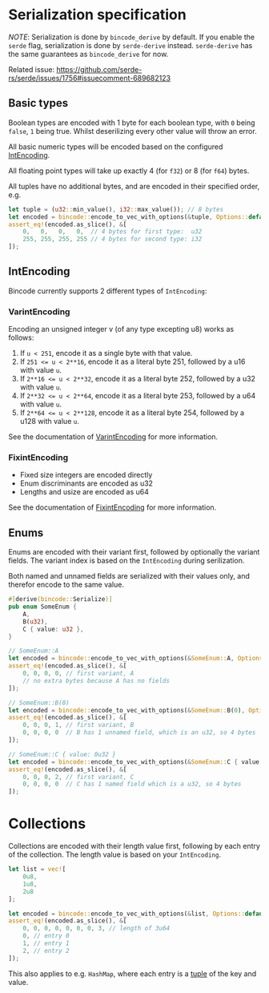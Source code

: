 # Serialization specification

*NOTE*: Serialization is done by `bincode_derive` by default. If you enable the `serde` flag, serialization is done by `serde-derive` instead. `serde-derive` has the same guarantees as `bincode_derive` for now.

Related issue: https://github.com/serde-rs/serde/issues/1756#issuecomment-689682123

## Basic types

Boolean types are encoded with 1 byte for each boolean type, with `0` being `false`, `1` being true. Whilst deserilizing every other value will throw an error.

All basic numeric types will be encoded based on the configured [IntEncoding](#IntEncoding).

All floating point types will take up exactly 4 (for `f32`) or 8 (for `f64`) bytes.

All tuples have no additional bytes, and are encoded in their specified order, e.g.
```rs
let tuple = (u32::min_value(), i32::max_value()); // 8 bytes
let encoded = bincode::encode_to_vec_with_options(&tuple, Options::default().with_fixint_encoding()).unwrap();
assert_eq!(encoded.as_slice(), &[
    0,   0,   0,   0,  // 4 bytes for first type:  u32
    255, 255, 255, 255 // 4 bytes for second type: i32
]);
```

## IntEncoding
Bincode currently supports 2 different types of `IntEncoding`:

### VarintEncoding
Encoding an unsigned integer v (of any type excepting u8) works as follows:

1. If `u < 251`, encode it as a single byte with that value.
1. If `251 <= u < 2**16`, encode it as a literal byte 251, followed by a u16 with value `u`.
1. If `2**16 <= u < 2**32`, encode it as a literal byte 252, followed by a u32 with value `u`.
1. If `2**32 <= u < 2**64`, encode it as a literal byte 253, followed by a u64 with value `u`.
1. If `2**64 <= u < 2**128`, encode it as a literal byte 254, followed by a u128 with value `u`.

See the documentation of [VarintEncoding](https://docs.rs/bincode/latest/bincode/config/struct.VarintEncoding.html) for more information.

### FixintEncoding

- Fixed size integers are encoded directly
- Enum discriminants are encoded as u32
- Lengths and usize are encoded as u64

See the documentation of [FixintEncoding](https://docs.rs/bincode/latest/bincode/config/struct.FixintEncoding.html) for more information.

## Enums

Enums are encoded with their variant first, followed by optionally the variant fields. The variant index is based on the `IntEncoding` during serilization.

Both named and unnamed fields are serialized with their values only, and therefor encode to the same value.

```rs
#[derive(bincode::Serialize)]
pub enum SomeEnum {
    A,
    B(u32),
    C { value: u32 },
}

// SomeEnum::A
let encoded = bincode::encode_to_vec_with_options(&SomeEnum::A, Options::default().with_fixint_encoding()).unwrap();
assert_eq!(encoded.as_slice(), &[
    0, 0, 0, 0, // first variant, A
    // no extra bytes because A has no fields
]);

// SomeEnum::B(0)
let encoded = bincode::encode_to_vec_with_options(&SomeEnum::B(0), Options::default().with_fixint_encoding()).unwrap();
assert_eq!(encoded.as_slice(), &[
    0, 0, 0, 1, // first variant, B
    0, 0, 0, 0  // B has 1 unnamed field, which is an u32, so 4 bytes
]);

// SomeEnum::C { value: 0u32 }
let encoded = bincode::encode_to_vec_with_options(&SomeEnum::C { value: 0u32 }, Options::default().with_fixint_encoding()).unwrap();
assert_eq!(encoded.as_slice(), &[
    0, 0, 0, 2, // first variant, C
    0, 0, 0, 0  // C has 1 named field which is a u32, so 4 bytes
]);
```

# Collections

Collections are encoded with their length value first, following by each entry of the collection. The length value is based on your `IntEncoding`.

```rs
let list = vec![
    0u8,
    1u8,
    2u8
];

let encoded = bincode::encode_to_vec_with_options(&list, Options::default().with_fixint_encoding()).unwrap();
assert_eq!(encoded.as_slice(), &[
    0, 0, 0, 0, 0, 0, 0, 3, // length of 3u64
    0, // entry 0
    1, // entry 1
    2, // entry 2
]);
```

This also applies to e.g. `HashMap`, where each entry is a [tuple](#Basic%20types) of the key and value.
